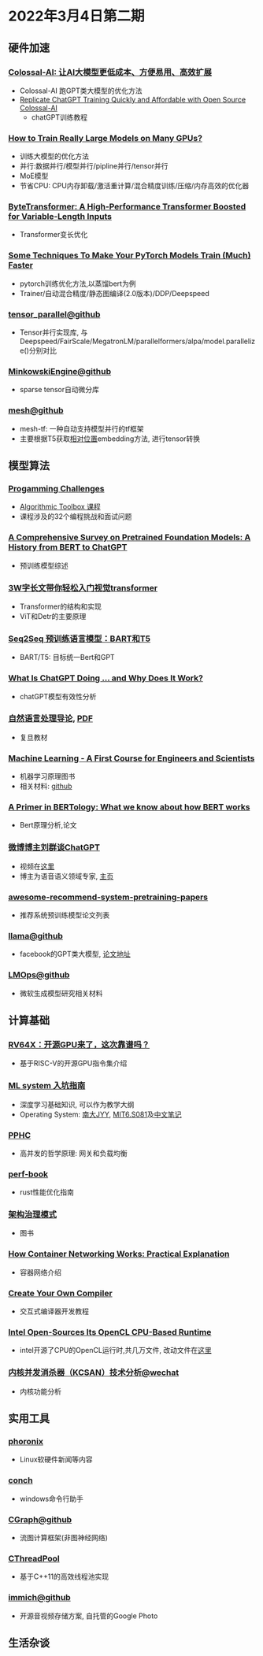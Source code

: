 # 2022年3月4日第二期

## 硬件加速

### [Colossal-AI: 让AI大模型更低成本、方便易用、高效扩展](https://github.com/hpcaitech/ColossalAI/blob/main/README-zh-Hans.md)
* Colossal-AI 跑GPT类大模型的优化方法
* [Replicate ChatGPT Training Quickly and Affordable with Open Source Colossal-AI](https://github.com/hpcaitech/ColossalAI/tree/main/applications/ChatGPT)
  * chatGPT训练教程

### [How to Train Really Large Models on Many GPUs?](https://lilianweng.github.io/posts/2021-09-25-train-large/)
* 训练大模型的优化方法
* 并行:数据并行/模型并行/pipline并行/tensor并行
* MoE模型
* 节省CPU: CPU内存卸载/激活重计算/混合精度训练/压缩/内存高效的优化器

### [ByteTransformer: A High-Performance Transformer Boosted for Variable-Length Inputs](https://arxiv.org/abs/2210.03052)
* Transformer变长优化

### [Some Techniques To Make Your PyTorch Models Train (Much) Faster](https://sebastianraschka.com/blog/2023/pytorch-faster.html)
* pytorch训练优化方法,以蒸馏bert为例
* Trainer/自动混合精度/静态图编译(2.0版本)/DDP/Deepspeed

### [tensor_parallel@github](https://github.com/BlackSamorez/tensor_parallel)
* Tensor并行实现库, 与Deepspeed/FairScale/MegatronLM/parallelformers/alpa/model.parallelize()分别对比

### [MinkowskiEngine@github](https://github.com/shwoo93/MinkowskiEngine)
* sparse tensor自动微分库

### [mesh@github](https://github.com/tensorflow/mesh)
* mesh-tf: 一种自动支持模型并行的tf框架
* 主要根据T5获取[相对位置](https://github.com/tensorflow/mesh/blob/0cb87fe07da627bf0b7e60475d59f95ed6b5be3d/mesh_tensorflow/transformer/transformer_layers.py#L593)embedding方法, 进行tensor转换

## 模型算法

### [Progamming Challenges](https://alexanderskulikov.github.io/files/toolbox_statements.pdf)
* [Algorithmic Toolbox 课程](www.coursera.org/learn/algorithmic-toolbox)
* 课程涉及的32个编程挑战和面试问题

### [A Comprehensive Survey on Pretrained Foundation Models: A History from BERT to ChatGPT](https://arxiv.org/abs/2302.09419)
* 预训练模型综述

### [3W字长文带你轻松入门视觉transformer](https://zhuanlan.zhihu.com/p/308301901)
* Transformer的结构和实现
* ViT和Detr的主要原理

### [Seq2Seq 预训练语言模型：BART和T5](https://zhuanlan.zhihu.com/p/420090646)
* BART/T5: 目标统一Bert和GPT

### [What Is ChatGPT Doing … and Why Does It Work?](https://writings.stephenwolfram.com/2023/02/what-is-chatgpt-doing-and-why-does-it-work/)
* chatGPT模型有效性分析

### [自然语言处理导论](https://intro-nlp.github.io/#home), [PDF](https://intro-nlp.github.io/chapter/Introduction_To_NLP.pdf)
* 复旦教材

### [Machine Learning - A First Course for Engineers and Scientists](http://smlbook.org/)
* 机器学习原理图书
* 相关材料: [github](https://github.com/uu-sml/course-sml-public)

### [A Primer in BERTology: What we know about how BERT works](https://arxiv.org/abs/2002.12327)
* Bert原理分析,论文

### [微博博主刘群谈ChatGPT](https://github.com/liuquncn/liuquncn.github.io/blob/master/talks/20230216%20ChatGPT%20Technological%20Analysis/20230216%20ChatGPT%20Technological%20Analysis%20(public%20version).pdf)
* 视频在[这里](https://video.weibo.com/show?fid=1034:4872106480173069)
* 博主为语音语义领域专家, [主页](https://liuquncn.github.io/index_zh.html)

### [awesome-recommend-system-pretraining-papers](https://github.com/archersama/awesome-recommend-system-pretraining-papers)
* 推荐系统预训练模型论文列表

### [llama@github](https://github.com/facebookresearch/llama)
* facebook的GPT类大模型, [论文地址](https://research.facebook.com/file/1574548786327032/LLaMA--Open-and-Efficient-Foundation-Language-Models.pdf)

### [LMOps@github](https://github.com/microsoft/LMOps)
* 微软生成模型研究相关材料

## 计算基础

### [RV64X：开源GPU来了，这次靠谱吗？](https://zhuanlan.zhihu.com/p/349060389)
* 基于RISC-V的开源GPU指令集介绍

### [ML system 入坑指南](https://zhuanlan.zhihu.com/p/608318764?utm_medium=social&utm_oi=49336847171584&utm_psn=1611888916071763968&utm_source=ZHShareTargetIDMore)
* 深度学习基础知识, 可以作为教学大纲
* Operating System: [南大JYY](https://jyywiki.cn/), [MIT6.S081](https://pdos.csail.mit.edu/6.828/2020/schedule.html)及[中文笔记](https://mit-public-courses-cn-translatio.gitbook.io/mit6-s081/)

### [PPHC](https://github.com/johnlui/PPHC)

* 高并发的哲学原理: 网关和负载均衡

### [perf-book](https://github.com/nnethercote/perf-book)
* rust性能优化指南

### [架构治理模式](https://book.archguard.org/)
* 图书

### [How Container Networking Works: Practical Explanation](https://iximiuz.com/en/posts/container-networking-is-simple/)
* 容器网络介绍

### [Create Your Own Compiler](https://citw.dev/tutorial/create-your-own-compiler)
* 交互式编译器开发教程

### [Intel Open-Sources Its OpenCL CPU-Based Runtime](https://www.phoronix.com/news/Intel-OpenCL-CPU-Open-Source)
* intel开源了CPU的OpenCL运行时,共几万文件, 改动文件在[这里](https://github.com/intel/llvm/pull/8216)

### [内核并发消杀器（KCSAN）技术分析@wechat](https://mp.weixin.qq.com/s?__biz=MzAxMDM0NjExNA==&mid=2247489000&idx=1&sn=80b7ed4ea7b5100c89e706c33cc3a37b&v_p=90&WBAPIAnalysisOriUICodes=10000001&launchid=default&wm=3333_2001&aid=01A2GUVvCiJ0bN45VH0AOVftc20OVPaYUZmVa1h1s_8-8xrdg.&from=10D2393010)
* 内核功能分析

## 实用工具

### [phoronix](https://www.phoronix.com/)

* Linux软硬件新闻等内容

### [conch](https://github.com/cmspeedrunner/conch)
* windows命令行助手

### [CGraph@github](https://github.com/ChunelFeng/CGraph)
* 流图计算框架(非图神经网络)

### [CThreadPool](https://github.com/ChunelFeng/CThreadPool)
* 基于C++11的高效线程池实现

### [immich@github](https://github.com/immich-app/immich)
* 开源音视频存储方案, 自托管的Google Photo

## 生活杂谈

